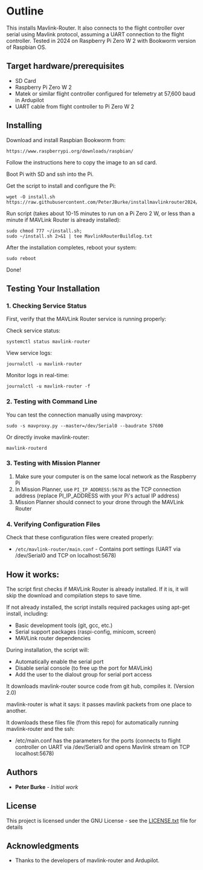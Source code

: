 # Outline

This installs Mavlink-Router.
It also connects to the flight controller over serial using Mavlink protocol, assuming a UART connection to the flight controller.
Tested in 2024 on Raspberry Pi Zero W 2 with Bookworm version of Raspbian OS.

## Target hardware/prerequisites

* SD Card
* Raspberry Pi Zero W 2
* Matek or similar flight controller configured for telemetry at 57,600 baud in Ardupilot
* UART cable from flight controller to Pi Zero W 2

## Installing

Download and install Raspbian Bookworm from:
```
https://www.raspberrypi.org/downloads/raspbian/
```
Follow the instructions here to copy the image to an sd card.


Boot Pi with SD and ssh into the Pi.


Get the script to install and configure the Pi:
```
wget -O install.sh https://raw.githubusercontent.com/PeterJBurke/installmavlinkrouter2024/refs/heads/main/install.sh
```
Run script (takes about 10-15 minutes to run on a Pi Zero 2 W, or less than a minute if MAVLink Router is already installed):
```
sudo chmod 777 ~/install.sh; 
sudo ~/install.sh 2>&1 | tee MavlinkRouterBuildlog.txt 
```

After the installation completes, reboot your system:
```
sudo reboot
```

Done!

## Testing Your Installation

### 1. Checking Service Status
First, verify that the MAVLink Router service is running properly:

Check service status:
```
systemctl status mavlink-router
```

View service logs:
```
journalctl -u mavlink-router
```

Monitor logs in real-time:
```
journalctl -u mavlink-router -f
```

### 2. Testing with Command Line
You can test the connection manually using mavproxy:
```
sudo -s mavproxy.py --master=/dev/Serial0 --baudrate 57600
```

Or directly invoke mavlink-router:
```
mavlink-routerd
```

### 3. Testing with Mission Planner
1. Make sure your computer is on the same local network as the Raspberry Pi
2. In Mission Planner, use `PI_IP_ADDRESS:5678` as the TCP connection address (replace PI_IP_ADDRESS with your Pi's actual IP address)
3. Mission Planner should connect to your drone through the MAVLink Router

### 4. Verifying Configuration Files
Check that these configuration files were created properly:
* `/etc/mavlink-router/main.conf` - Contains port settings (UART via /dev/Serial0 and TCP on localhost:5678)

## How it works:

The script first checks if MAVLink Router is already installed. If it is, it will skip the download and compilation steps to save time.

If not already installed, the script installs required packages using apt-get install, including:
* Basic development tools (git, gcc, etc.)
* Serial support packages (raspi-config, minicom, screen)
* MAVLink router dependencies

During installation, the script will:
* Automatically enable the serial port
* Disable serial console (to free up the port for MAVLink)
* Add the user to the dialout group for serial port access

It downloads mavlink-router source code from git hub, compiles it. (Version 2.0)

mavlink-router is what it says: it passes mavlink packets from one place to another.

It downloads these files file (from this repo) for automatically running mavlink-router and the ssh:
* /etc/main.conf has the parameters for the ports (connects to flight controller on UART via /dev/Serial0 and opens Mavlink stream on TCP localhost:5678)

## Authors

* **Peter Burke** - *Initial work*

## License

This project is licensed under the GNU License - see the [LICENSE.txt](LICENSE.txt) file for details

## Acknowledgments

* Thanks to the developers of mavlink-router and Ardupilot.

